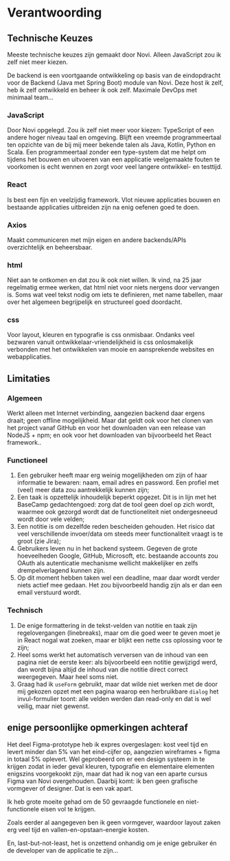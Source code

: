 # Verantwoording

## Technische Keuzes

Meeste technische keuzes zijn gemaakt door Novi. Alleen JavaScript zou ik zelf niet meer kiezen.

De backend is een voortgaande ontwikkeling op basis van de eindopdracht voor de Backend (Java met Spring Boot) module van Novi.
Deze host ik zelf, heb ik zelf ontwikkeld en beheer ik ook zelf. Maximale DevOps met minimaal team...

### JavaScript

Door Novi opgelegd. Zou ik zelf niet meer voor kiezen: TypeScript of een andere hoger niveau taal en omgeving.
Blijft een vreemde programmeertaal ten opzichte van de bij mij meer bekende talen als Java, Kotlin, Python en Scala. Een programmeertaal zonder
een type-system dat me helpt om tijdens het bouwen en uitvoeren van een applicatie veelgemaakte fouten te voorkomen is echt wennen en zorgt voor veel
langere ontwikkel- en testtijd.

### React

Is best een fijn en veelzijdig framework. Vlot nieuwe applicaties bouwen en bestaande applicaties uitbreiden zijn na enig oefenen goed te doen.

### Axios

Maakt communiceren met mijn eigen en andere backends/APIs overzichtelijk en beheersbaar.

### html

Niet aan te ontkomen en dat zou ik ook niet willen. Ik vind, na 25 jaar regelmatig ermee werken, dat html niet voor niets nergens door vervangen is. Soms wat veel
tekst nodig om iets te definieren, met name tabellen, maar over het algemeen begrijpelijk en structureel goed doordacht.

### css

Voor layout, kleuren en typografie is css onmisbaar. Ondanks veel bezwaren vanuit ontwikkelaar-vriendelijkheid is css onlosmakelijk verbonden met het ontwikkelen van
mooie en aansprekende websites en webapplicaties.

## Limitaties

### Algemeen

Werkt alleen met Internet verbinding, aangezien backend daar ergens draait; geen offline mogelijkheid. Maar dat geldt ook voor het clonen van het 
project vanaf GitHub en voor het downloaden van een release van NodeJS + npm; en ook voor het downloaden van bijvoorbeeld het React framework.. 

### Functioneel

1. Een gebruiker heeft maar erg weinig mogelijkheden om zijn of haar informatie te bewaren: naam, email adres en password. Een profiel met (veel) meer data zou aantrekkelijk kunnen zijn;
2. Een taak is opzettelijk inhoudelijk beperkt opgezet. Dit is in lijn met het BaseCamp gedachtengoed: zorg dat de tool geen doel op zich wordt, waarmee ook gezorgd
   wordt dat de functioneliteit niet ondergesneeud wordt door vele velden;
3. Een notitie is om dezelfde reden bescheiden gehouden. Het risico dat veel verschillende invoer/data om steeds meer functionaliteit vraagt is te groot (zie Jira);
4. Gebruikers leven nu in het backend systeem. Gegeven de grote hoeveelheden Google, GitHub, Microsoft, etc. bestaande accounts zou OAuth als autenticatie
   mechanisme wellicht makkelijker en zelfs drempelverlagend kunnen zijn.
5. Op dit moment hebben taken wel een deadline, maar daar wordt verder niets actief mee gedaan. Het zou bijvoorbeeld handig zijn als er dan een email 
   verstuurd wordt.

### Technisch

1. De enige formattering in de tekst-velden van notitie en taak zijn regelovergangen (linebreaks), maar om die goed weer te geven moet je in React nogal wat zoeken, maar er blijkt een nette css oplossing voor te zijn;
2. Heel soms werkt het automatisch verversen van de inhoud van een pagina niet de eerste keer: als bijvoorbeeld een notitie gewijzigd werd, dan wordt bijna altijd de inhoud van die notitie direct correct weergegeven. Maar heel soms niet.
3. Graag had ik `useForm` gebruikt, maar dat wilde niet werken met de door mij gekozen opzet met een pagina waarop een herbruikbare `dialog` het invul-formulier toont: alle velden werden dan read-only en dat is wel veilig, maar niet gewenst.

## enige persoonlijke opmerkingen achteraf

Het deel Figma-prototype heb ik expres overgeslagen: kost veel tijd en levert minder dan 5% van het eind-cijfer op, aangezien wireframes + figma in totaal 5%
oplevert. Wel geprobeerd om er een design systeem in te krijgen zodat in ieder geval kleuren, typografie en elementaire elementen enigszins voorgekookt zijn, maar dat
had ik nog van een aparte cursus Figma van Novi overgehouden. Daarbij komt: ik ben geen grafische vormgever of designer. Dat is een vak apart.

Ik heb grote moeite gehad om de 50 gevraagde functionele en niet-functionele eisen vol te krijgen.

Zoals eerder al aangegeven ben ik geen vormgever, waardoor layout zaken erg veel tijd en vallen-en-opstaan-energie kosten.

En, last-but-not-least, het is onzettend onhandig om je enige gebruiker én de developer van de applicatie te zijn...
